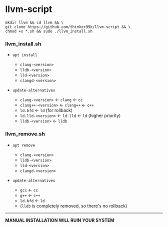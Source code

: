 # llvm-script

```shell
mkdir llvm && cd llvm && \
git clone https://github.com/thinker99k/llvm-script && \
chmod +x *.sh && sudo ./llvm_install.sh
```

### llvm_install.sh
- `apt install`
  - `clang-<version>`
  - `lldb-<version>`
  - `lld-<version>`
  - `clangd-<version>`

- `update-alternatives`
  - `clang-<version>` <- `clang` <- `cc`
  - `clang++-<version>` <- `clang++` <- `c++`
  - `ld.bfd` <- `ld` (for rollback)
  - `ld.lld-<version>` <- `ld.lld` <- `ld` (higher priority)
  - `lldb-<version>` <- `lldb`


### llvm_remove.sh

- `apt remove`
  - `clang-<version>`
  - `lldb-<version>`
  - `lld-<version>`
  - `clangd-<version>`

- `update-alternatives`
  - `gcc` <- `cc`
  - `g++` <- `c++`
  - `ld.bfd` <- `ld`
  - (`lldb` is completely removed, so there's no rollback)

---
**MANUAL INSTALLATION WILL RUIN YOUR SYSTEM**